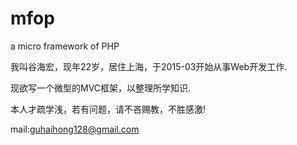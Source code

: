 # mfop

a micro framework of PHP

我叫谷海宏，现年22岁，居住上海，于2015-03开始从事Web开发工作.

现欲写一个微型的MVC框架，以整理所学知识.

本人才疏学浅，若有问题，请不吝赐教，不胜感激!

mail:guhaihong128@gmail.com
